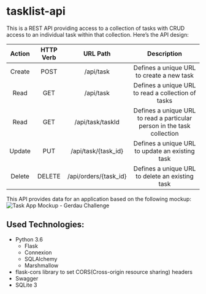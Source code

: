 # tasklist-api

 This is a REST API providing access to a collection of tasks with CRUD access to an individual task within that collection. Here’s the API design:

**Action**|**HTTP Verb**|**URL Path**|**Description**
:-----:|:-----:|:-----:|:-----:
Create|POST|/api/task|Defines a unique URL to create a new task
Read|GET|/api/task|Defines a unique URL to read a collection of tasks
Read|GET|/api/task/taskId|Defines a unique URL to read a particular person in the task collection
Update|PUT|/api/task/{task_id}|Defines a unique URL to update an existing task
Delete|DELETE|/api/orders/{task_id}|Defines a unique URL to delete an existing task

This API provides data for an application based on the following mockup:
![Task App Mockup - Gerdau Challenge](https://i.imgur.com/AUOUzkP.png)

## Used Technologies:

 - Python 3.6
   - Flask 
   - Connexion
   -  SQLAlchemy
   -   Marshmallow 
  -   flask-cors library to set CORS(Cross-origin resource sharing) headers
 - Swagger
 - SQLite 3

